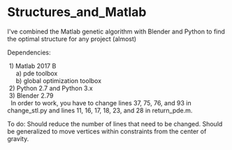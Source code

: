 # Structures_and_Matlab

I've combined the Matlab genetic algorithm with Blender and Python to find the optimal structure for any project (almost)

Dependencies:  
  
  1) Matlab 2017 B   
      a) pde toolbox   
      b) global optimization toolbox   
  2) Python 2.7 and Python 3.x  
  3) Blender 2.79   
  
In order to work, you have to change lines 37, 75, 76, and 93 in change_stl.py and lines 11, 16, 17, 18, 23, and 28 in return_pde.m.

To do:
  Should reduce the number of lines that need to be changed.
  Should be generalized to move vertices within constraints from the center of gravity.
